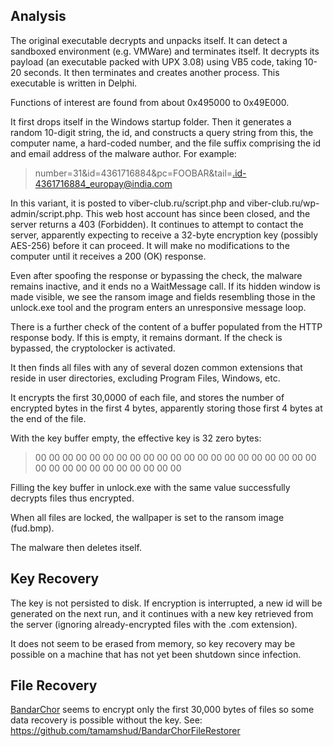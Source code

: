 Analysis
--------

The original executable decrypts and unpacks itself. It can detect a sandboxed environment (e.g. VMWare) and terminates itself. It decrypts its payload (an executable packed with UPX 3.08) using VB5 code, taking 10-20 seconds. It then terminates and creates another process. This executable is written in Delphi.

Functions of interest are found from about 0x495000 to 0x49E000.

It first drops itself in the Windows startup folder. Then it generates a random 10-digit string, the id, and constructs a query string from this, the computer name, a hard-coded number, and the file suffix comprising the id and email address of the malware author. For example:

> number=31&id=4361716884&pc=FOOBAR&tail=.id-4361716884_europay@india.com

In this variant, it is posted to viber-club.ru/script.php and viber-club.ru/wp-admin/script.php. This web host account has since been closed, and the server returns a 403 (Forbidden). It continues to attempt to contact the server, apparently expecting to receive a 32-byte encryption key (possibly AES-256) before it can proceed. It will make no modifications to the computer until it receives a 200 (OK) response.

Even after spoofing the response or bypassing the check, the malware remains inactive, and it ends no a WaitMessage call. If its hidden window is made visible, we see the ransom image and fields resembling those in the unlock.exe tool and the program enters an unresponsive message loop.

There is a further check of the content of a buffer populated from the HTTP response body. If this is empty, it remains dormant. If the check is bypassed, the cryptolocker is activated.

It then finds all files with any of several dozen common extensions that reside in user directories, excluding Program Files, Windows, etc.

It encrypts the first 30,0000 of each file, and stores the number of encrypted bytes in the first 4 bytes, apparently storing those first 4 bytes at the end of the file.

With the key buffer empty, the effective key is 32 zero bytes:

> 00 00 00 00 00 00 00 00 00 00 00 00 00 00 00 00 00 00 00 00 00 00 00 00 00 00 00 00 00 00 00 00

Filling the key buffer in unlock.exe with the same value successfully decrypts files thus encrypted.

When all files are locked, the wallpaper is set to the ransom image (fud.bmp).

The malware then deletes itself.



Key Recovery
------------

The key is not persisted to disk. If encryption is interrupted, a new id will be generated on the next run, and it continues with a new key retrieved from the server (ignoring already-encrypted files with the .com extension).

It does not seem to be erased from memory, so key recovery may be possible on a machine that has not yet been shutdown since infection.


File Recovery
-------------

[BandarChor](https://www.f-secure.com/weblog/archives/00002795.html) seems to encrypt only the first 30,000 bytes of files so some data recovery is possible without the key. See: https://github.com/tamamshud/BandarChorFileRestorer
